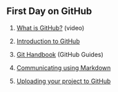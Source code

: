 ## First Day on GitHub

1. [What is GitHub?](https://www.youtube.com/watch?v=w3jLJU7DT5E&feature=youtu.be/ "Title")  (video)

1. [Introduction to GitHub](https://github.com/Zi-Tao/github-slideshow)

1. [Git Handbook](https://guides.github.com/introduction/git-handbook/)  (GitHub Guides)

1. [Communicating using Markdown](https://github.com/Zi-Tao/markdown-portfolio)

1. [Uploading your project to GitHub](https://github.com/Zi-Tao/github-upload)
